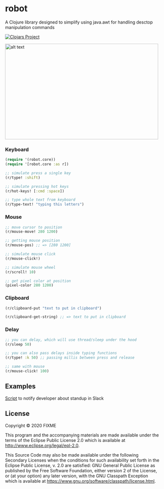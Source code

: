 # robot

A Clojure library designed to simplify using java.awt for handling desctop manipulation commands

[![Clojars Project](https://img.shields.io/clojars/v/robot.svg)](https://clojars.org/robot)

<img src="https://github.com/Liverm0r/robot/blob/master/images/theme.gif" alt="alt text" width="500" height="312">

### Keyboard
```clojure
(require '(robot.core))
(require '[robot.core :as r])

;; simulate press a single key 
(r/type! :shift)

;; simulate pressing hot keys
(r/hot-keys! [:cmd :space])

;; type whole text from keyboard 
(r/type-text! "typing this letters")
```

### Mouse
```clojure
;; move cursor to position
(r/mouse-move! 280 1200)

;; getting mouse position
(r/mouse-pos) ;; => [280 1200]

;; simulate mouse click
(r/mouse-click!)

;; simulate mouse wheel
(r/scroll! 10)

;; get pixel color at position
(pixel-color 280 1200)
```

### Clipboard
```clojure
(r/clipboard-put "text to put in clipboard")

(r/clipboard-get-string) ;; => text to put in clipboard
```

### Delay
```clojure
;; you can delay, which will use thread/sleep under the hood
(r/sleep 50)

;; you can also pass delays inside typing functions
(r/type! :k 50) ;; passing millis between press and release

;; same with mouse 
(r/mouse-click! 100) 
```

## Examples

[Script](https://github.com/Liverm0r/dotfiles/blob/master/clj_scripts/trutenko/src/trutenko/core.clj) to notify developer about standup in Slack

## License

Copyright © 2020 FIXME

This program and the accompanying materials are made available under the
terms of the Eclipse Public License 2.0 which is available at
http://www.eclipse.org/legal/epl-2.0.

This Source Code may also be made available under the following Secondary
Licenses when the conditions for such availability set forth in the Eclipse
Public License, v. 2.0 are satisfied: GNU General Public License as published by
the Free Software Foundation, either version 2 of the License, or (at your
option) any later version, with the GNU Classpath Exception which is available
at https://www.gnu.org/software/classpath/license.html.
